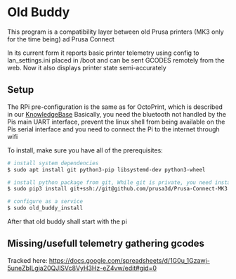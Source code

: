 # Old Buddy

This program is a compatibility layer between old Prusa printers (MK3 only for the time being) ad Prusa Connect

In its current form it reports basic printer telemetry using config to lan_settings.ini placed in /boot and
can be sent GCODES remotely from the web. Now it also displays printer state semi-accurately

## Setup
The RPi pre-configuration is the same as for OctoPrint, which is described in our
[KnowledgeBase](https://help.prusa3d.com/en/article/octoprint-building-an-image-for-raspberry-pi-zero-w_2182)
Basically, you need the bluetooth not handled by the Pis main UART interface,
prevent the linux shell from being available on the Pis serial interface and you
need to connect the Pi to the internet through wifi

To install, make sure you have all of the prerequisites:
```bash
# install system dependencies
$ sudo apt install git python3-pip libsystemd-dev python3-wheel

# install python package from git, While git is private, you need installed deploy ssh key
$ sudo pip3 install git+ssh://git@github.com/prusa3d/Prusa-Connect-MK3.git

# configure as a service
$ sudo old_buddy_install
```

After that old buddy shall start with the pi

## Missing/usefull telemetry gathering gcodes
Tracked here: https://docs.google.com/spreadsheets/d/1G0u_1Gzawj-5uneZbILgja20QJlSVc8VyH3Hz-eZ4vw/edit#gid=0
